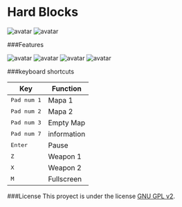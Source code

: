 Hard Blocks
===============

![avatar](http://i.imgur.com/A4GHjSq.jpg)
![avatar](http://i.imgur.com/6rR7iCL.jpg)

###Features

![avatar](http://i.imgur.com/85JzPFG.gif)
![avatar](http://i.imgur.com/cA70fJr.gif)
![avatar](http://i.imgur.com/JRKa5zu.gif)
![avatar](http://i.imgur.com/VkP4vJ3.gif)

###keyboard shortcuts

| Key | Function |
|------|---------------|
| <kbd>Pad num 1</kbd> | Mapa 1
| <kbd>Pad num 2</kbd> | Mapa 2
| <kbd>Pad num 3</kbd> | Empty Map
| <kbd>Pad num 7</kbd> | information
| <kbd>Enter</kbd> | Pause
| <kbd>Z</kbd> | Weapon 1
| <kbd>X</kbd> | Weapon 2
| <kbd>M</kbd> | Fullscreen

###License
This proyect is under the license [GNU GPL v2](https://github.com/felipetiza/nave/blob/master/LICENSE).
